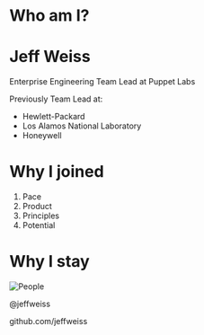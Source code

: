 <!SLIDE center>
# Who am I? #

<!SLIDE smbullets small>
# Jeff Weiss #

Enterprise Engineering Team Lead at Puppet Labs

Previously Team Lead at:

* Hewlett-Packard
* Los Alamos National Laboratory
* Honeywell

<!SLIDE smbullets small>
# Why I joined #

1. Pace
1. Product
1. Principles
1. Potential

<!SLIDE smbullets small>
# Why I stay #
![People](people.jpeg)

<!SLIDE center>
@jeffweiss

github.com/jeffweiss
